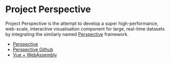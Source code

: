 # Project Perspective

Project Perspective is the attempt to develop a super high-performance, web-scale, interactive visualisation component for large, real-time datasets by integrating the similarly named [Perspective](https://perspective.finos.org/) framework.

* [Perspective](https://perspective.finos.org/)
* [Perspective Github](https://github.com/finos/perspective)
* [Vue + WebAssembly](https://medium.com/@brockreece/vue-webassembly-1a09e38d0389)
